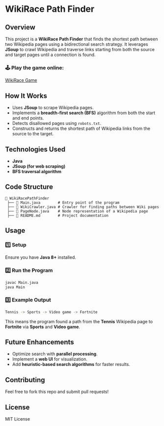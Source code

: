 # WikiRace Path Finder

## Overview
This project is a **WikiRace Path Finder** that finds the shortest path between two Wikipedia pages using a bidirectional search strategy. It leverages **JSoup** to crawl Wikipedia and traverse links starting from both the source and target pages until a connection is found.

### 🕹️ Play the game online:
[WikiRace Game](https://wiki-race.com/)

## How It Works
- Uses **JSoup** to scrape Wikipedia pages.
- Implements a **breadth-first search (BFS)** algorithm from both the start and end points.
- Detects disallowed pages using `robots.txt`.
- Constructs and returns the shortest path of Wikipedia links from the source to the target.

## Technologies Used
- **Java**
- **JSoup (for web scraping)**
- **BFS traversal algorithm**

## Code Structure
```
📂 WikiRacePathFinder
 ├── 📄 Main.java        # Entry point of the program
 ├── 📄 WikiCrawler.java # Crawler for finding paths between Wiki pages
 ├── 📄 PageNode.java    # Node representation of a Wikipedia page
 ├── 📄 README.md        # Project documentation
```

## Usage
### 1️⃣ Setup
Ensure you have **Java 8+** installed.

### 2️⃣ Run the Program
```sh
javac Main.java
java Main
```

### 3️⃣ Example Output
```sh
Tennis -> Sports -> Video game -> Fortnite
```
This means the program found a path from the **Tennis** Wikipedia page to **Fortnite** via **Sports** and **Video game**.


## Future Enhancements
- Optimize search with **parallel processing**.
- Implement a **web UI** for visualization.
- Add **heuristic-based search algorithms** for faster results.

## Contributing
Feel free to fork this repo and submit pull requests!

## License
MIT License

